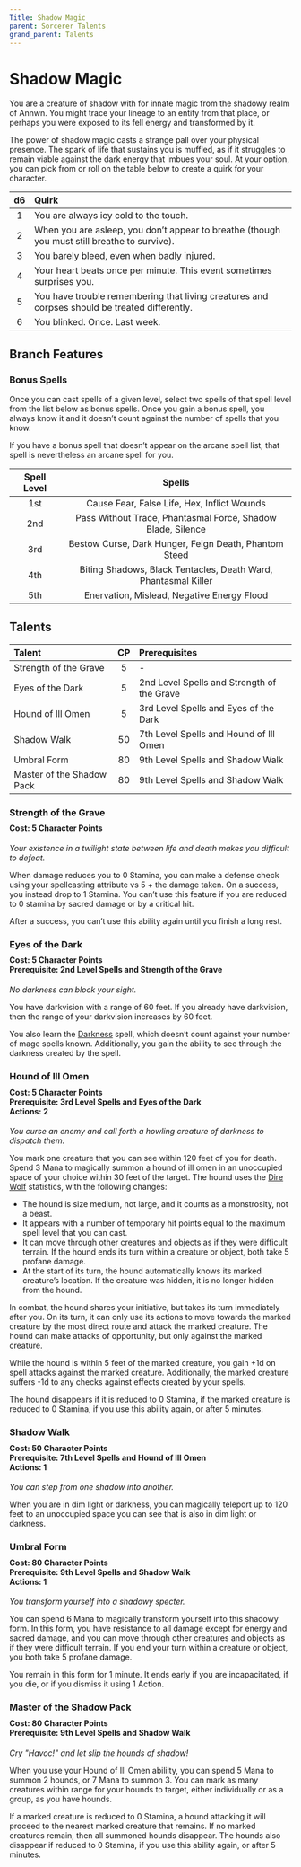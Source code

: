 ```yaml
---
Title: Shadow Magic
parent: Sorcerer Talents
grand_parent: Talents
---
```

 
# Shadow Magic
You are a creature of shadow with for innate magic from the shadowy realm of Annwn. You might trace your lineage to an entity from that place, or perhaps you were exposed to its fell energy and transformed by it.

The power of shadow magic casts a strange pall over your physical presence. The spark of life that sustains you is muffled, as if it struggles to remain viable against the dark energy that imbues your soul. At your option, you can pick from or roll on the table below to create a quirk for your character.

| d6 | Quirk |
|:--:|:------|
| 1 | You are always icy cold to the touch. |
| 2 | When you are asleep, you don’t appear to breathe (though you must still breathe to survive). |
| 3 | You barely bleed, even when badly injured. |
| 4 | Your heart beats once per minute. This event sometimes surprises you. |
| 5 | You have trouble remembering that living creatures and corpses should be treated differently. |
| 6 | You blinked. Once. Last week. |

## Branch Features

### Bonus Spells
Once you can cast spells of a given level, select two spells of that spell level from the list below as bonus spells. Once you gain a bonus spell, you always know it and it doesn’t count against the number of spells that you know.

If you have a bonus spell that doesn’t appear on the arcane spell list, that spell is nevertheless an arcane spell for you.

| Spell Level | Spells |
|:-----------:|:------:|
| 1st | Cause Fear, False Life, Hex, Inflict Wounds |
| 2nd | Pass Without Trace, Phantasmal Force, Shadow Blade, Silence | 
| 3rd | Bestow Curse, Dark Hunger, Feign Death, Phantom Steed | 
| 4th | Biting Shadows, Black Tentacles, Death Ward, Phantasmal Killer | 
| 5th | Enervation, Mislead, Negative Energy Flood | 

## Talents
 
| Talent | CP | Prerequisites |
|:-------|:--:|:--------------|
| Strength of the Grave     | 5  | - |  
| Eyes of the Dark          | 5  | 2nd Level Spells and Strength of the Grave |  
| Hound of Ill Omen         | 5  | 3rd Level Spells and Eyes of the Dark |  
| Shadow Walk               | 50 | 7th Level Spells and Hound of Ill Omen |  
| Umbral Form               | 80 | 9th Level Spells and Shadow Walk |  
| Master of the Shadow Pack | 80 | 9th Level Spells and Shadow Walk |  


###  Strength of the Grave

<div style="margin-top:-10px;"></div>
 
#### **Cost:** 5 Character Points
*Your existence in a twilight state between life and death makes you difficult to defeat.*

When damage reduces you to 0 Stamina, you can make a defense check using your spellcasting attribute vs 5 + the damage taken. On a success, you instead drop to 1 Stamina. You can’t use this feature if you are reduced to 0 stamina by sacred damage or by a critical hit.

After a success, you can’t use this ability again until you finish a long rest.

###  Eyes of the Dark

<div style="margin-top:-10px;"></div>
 
#### **Cost:** 5 Character Points<br>**Prerequisite:** 2nd Level Spells and Strength of the Grave
*No darkness can block your sight.*

You have darkvision with a range of 60 feet. If you already have darkvision, then the range of your darkvision increases by 60 feet.

You also learn the [Darkness]() spell, which doesn’t count against your number of mage spells known. Additionally, you gain the ability to see through the darkness created by the spell.

###  Hound of Ill Omen
 
<div style="margin-top:-10px;"></div>

#### **Cost:** 5 Character Points<br>**Prerequisite:** 3rd Level Spells and Eyes of the Dark<br>**Actions:** 2
*You curse an enemy and call forth a howling creature of darkness to dispatch them.*

You mark one creature that you can see within 120 feet of you for death. Spend 3 Mana to magically summon a hound of ill omen in an unoccupied space of your choice within 30 feet of the target. The hound uses the [Dire Wolf]() statistics, with the following changes:
* The hound is size medium, not large, and it counts as a monstrosity, not a beast.
* It appears with a number of temporary hit points equal to the maximum spell level that you can cast.
* It can move through other creatures and objects as if they were difficult terrain. If the hound ends its turn within a creature or object, both take 5 profane damage.
* At the start of its turn, the hound automatically knows its marked creature’s location. If the creature was hidden, it is no longer hidden from the hound.

In combat, the hound shares your initiative, but takes its turn immediately after you. On its turn, it can only use its actions to move towards the marked creature by the most direct route and attack the marked creature. The hound can make attacks of opportunity, but only against the marked creature. 

While the hound is within 5 feet of the marked creature, you gain +1d on spell attacks against the marked creature. Additionally, the marked creature suffers -1d to any checks against effects created by your spells.

The hound disappears if it is reduced to 0 Stamina, if the marked creature is reduced to 0 Stamina, if you use this ability again, or after 5 minutes.

### Shadow Walk

<div style="margin-top:-10px;"></div>
 
#### **Cost:** 50 Character Points<br>**Prerequisite:** 7th Level Spells and Hound of Ill Omen<br>**Actions:** 1
*You can step from one shadow into another.*

When you are in dim light or darkness, you can magically teleport up to 120 feet to an unoccupied space you can see that is also in dim light or darkness.

### Umbral Form
 
<div style="margin-top:-10px;"></div>
 
#### **Cost:** 80 Character Points<br>**Prerequisite:** 9th Level Spells and Shadow Walk<br>**Actions:** 1
*You transform yourself into a shadowy specter.*

You can spend 6 Mana to magically transform yourself into this shadowy form. In this form, you have resistance to all damage except for energy and sacred damage, and you can move through other creatures and objects as if they were difficult terrain. If you end your turn within a creature or object, you both take 5 profane damage.

You remain in this form for 1 minute. It ends early if you are incapacitated, if you die, or if you dismiss it using 1 Action.

### Master of the Shadow Pack
 
<div style="margin-top:-10px;"></div>
 
#### **Cost:** 80 Character Points<br>**Prerequisite:** 9th Level Spells and Shadow Walk
*Cry "Havoc!" and let slip the hounds of shadow!*

When you use your Hound of Ill Omen abiliity, you can spend 5 Mana to summon 2 hounds, or 7 Mana to summon 3. You can mark as many creatures within range for your hounds to target, either individually or as a group, as you have hounds. 

If a marked creature is reduced to 0 Stamina, a hound attacking it will proceed to the nearest marked creature that remains. If no marked creatures remain, then all summoned hounds disappear. The hounds also disappear if reduced to 0 Stamina, if you use this ability again, or after 5 minutes.
